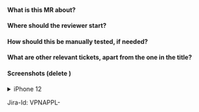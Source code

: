 #### What is this MR about?


#### Where should the reviewer start?


#### How should this be manually tested, if needed?


#### What are other relevant tickets, apart from the one in the title? 

<!-- delete this section if N/A -->
#### Screenshots  (delete )

<details>
 <summary>iPhone 12</summary>

<!-- drag your images here -->

</details>

Jira-Id: VPNAPPL-

